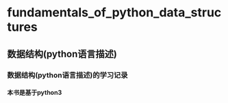 # fundamentals_of_python_data_structures
## 数据结构(python语言描述)

### 数据结构(python语言描述)的学习记录
#### 本书是基于python3